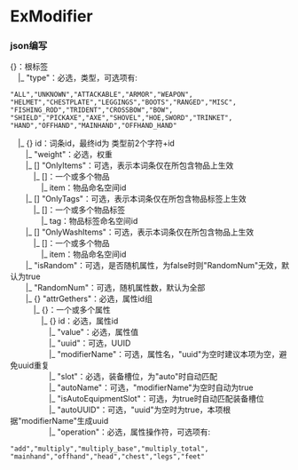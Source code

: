 <!--
//
//                            _ooOoo_
//                           o8888888o
//                           88" . "88
//                           (| -_- |)
//                           O\  =  /O
//                        ____/`---'\____
//                      .'  \\|     |//  `.
//                     /  \\|||  :  |||//  \
//                    /  _||||| -:- |||||-  \
//                    |   | \\\  -  /// |   |
//                    | \_|  ''\---/''  |   |
//                    \  .-\__  `-`  ___/-. /
//                  ___`. .'  /--.--\  `. . __
//               ."" '<  `.___\_<|>_/___.'  >'"".
//              | | :  `- \`.;`\ _ /`;.`/ - ` : | |
//              \  \ `-.   \_ __\ /__ _/   .-` /  /
//         ======`-.____`-.___\_____/___.-`____.-'======
//                            `=---='
//        ^^^^^^^^^^^^^^^^^^^^^^^^^^^^^^^^^^^^^^^^^^^^^
-->
# ExModifier

### json编写
<!--#### 示例:
#### Exemple.json
```
{
  "type": "ARMOR",
    "Exemple": {
      "weight": 2,
      "isRandom":false,
      "Randomnum":3,
      "attrGethers": {
        "id1": {
          "weight":0,//此处同上文weight，随机属性时权重
          "value": 0.2,
          "uuid": "123e4567-e89b-12d3-a456-426614174001",
          "modifierName": "ExempleModifier",
          "slot": "auto",
          "autoName": false,
          "isAutoEquipmentSlot": true,
          "autoUUID": true,
          "operation":"add"
        }
      }
    }
  }
```
#### 详解:-->
{}：根标签<br>
&emsp;|_ "type"：必选，类型，可选项有:
~~~
"ALL","UNKNOWN","ATTACKABLE","ARMOR","WEAPON",
"HELMET","CHESTPLATE","LEGGINGS","BOOTS","RANGED","MISC",
"FISHING_ROD","TRIDENT","CROSSBOW","BOW",
"SHIELD","PICKAXE","AXE","SHOVEL","HOE,SWORD","TRINKET",
"HAND","OFFHAND","MAINHAND","OFFHAND_HAND"
~~~
&emsp;|_ {} id：词条id，最终id为 类型前2个字符+id<br>
&emsp;&emsp;|_ "weight"：必选，权重<br>
&emsp;&emsp;|_ [] "OnlyItems"：可选，表示本词条仅在所包含物品上生效<br>
&emsp;&emsp;&emsp;|_ []：一个或多个物品<br>
&emsp;&emsp;&emsp;&emsp;|_ item：物品命名空间id<br>
&emsp;&emsp;|_ [] "OnlyTags"：可选，表示本词条仅在所包含物品标签上生效<br>
&emsp;&emsp;&emsp;|_ []：一个或多个物品标签<br>
&emsp;&emsp;&emsp;&emsp;|_ tag：物品标签命名空间id<br>
&emsp;&emsp;|_ [] "OnlyWashItems"：可选，表示本词条仅在所包含物品上生效<br>
&emsp;&emsp;&emsp;|_ []：一个或多个物品<br>
&emsp;&emsp;&emsp;&emsp;|_ item：物品命名空间id<br>
&emsp;&emsp;|_ "isRandom"：可选，是否随机属性，为false时则"RandomNum"无效，默认为true<br>
&emsp;&emsp;|_ "RandomNum"：可选，随机属性数，默认为全部<br>
&emsp;&emsp;|_ {} "attrGethers"：必选，属性id组<br>
&emsp;&emsp;&emsp;|_ {}：一个或多个属性<br>
&emsp;&emsp;&emsp;&emsp;|_ {} id：必选，属性id<br>
&emsp;&emsp;&emsp;&emsp;&emsp;|_ "value"：必选，属性值<br>
&emsp;&emsp;&emsp;&emsp;&emsp;|_ "uuid"：可选，UUID<br>
&emsp;&emsp;&emsp;&emsp;&emsp;|_ "modifierName"：可选，属性名，"uuid"为空时建议本项为空，避免uuid重复<br>
&emsp;&emsp;&emsp;&emsp;&emsp;|_ "slot"：必选，装备槽位，为"auto"时自动匹配<br>
&emsp;&emsp;&emsp;&emsp;&emsp;|_ "autoName"：可选，"modifierName"为空时自动为true<br>
&emsp;&emsp;&emsp;&emsp;&emsp;|_ "isAutoEquipmentSlot"：可选，为true时自动匹配装备槽位<br>
&emsp;&emsp;&emsp;&emsp;&emsp;|_ "autoUUID"：可选，"uuid"为空时为true，本项根据"modifierName"生成uuid<br>
&emsp;&emsp;&emsp;&emsp;&emsp;|_ "operation"：必选，属性操作符，可选项有:
~~~
"add","multiply","multiply_base","multiply_total", 
"mainhand","offhand","head","chest","legs","feet"
~~~
